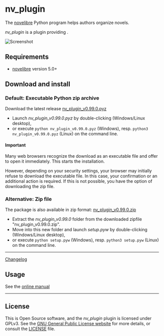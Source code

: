 # nv_plugin

The [novelibre](https://github.com/peter88213/novelibre/) Python program helps authors organize novels.  

*nv_plugin* is a plugin providing . 

![Screenshot](docs/Screenshots/screen01.png)

## Requirements

- [novelibre](https://github.com/peter88213/novelibre/) version 5.0+

## Download and install

### Default: Executable Python zip archive

Download the latest release [nv_plugin_v0.99.0.pyz](https://github.com/peter88213/nv_plugin/raw/main/dist/nv_plugin_v0.99.0.pyz)

- Launch *nv_plugin_v0.99.0.pyz* by double-clicking (Windows/Linux desktop),
- or execute `python nv_plugin_v0.99.0.pyz` (Windows), resp. `python3 nv_plugin_v0.99.0.pyz` (Linux) on the command line.

#### Important

Many web browsers recognize the download as an executable file and offer to open it immediately. 
This starts the installation.

However, depending on your security settings, your browser may 
initially  refuse  to download the executable file. 
In this case, your confirmation or an additional action is required. 
If this is not possible, you have the option of downloading 
the zip file. 


### Alternative: Zip file

The package is also available in zip format: [nv_plugin_v0.99.0.zip](https://github.com/peter88213/nv_plugin/raw/main/dist/nv_plugin_v0.99.0.zip)

- Extract the *nv_plugin_v0.99.0* folder from the downloaded zipfile "nv_plugin_v0.99.0.zip".
- Move into this new folder and launch *setup.pyw* by double-clicking (Windows/Linux desktop), 
- or execute `python setup.pyw` (Windows), resp. `python3 setup.pyw` (Linux) on the command line.

---

[Changelog](docs/changelog.md)

## Usage

See the [online manual](docs/usage.md)

---

## License

This is Open Source software, and the *nv_plugin* plugin is licensed under GPLv3. See the
[GNU General Public License website](https://www.gnu.org/licenses/gpl-3.0.en.html) for more
details, or consult the [LICENSE](https://github.com/peter88213/nv_plugin/blob/main/LICENSE) file.

